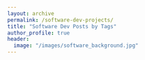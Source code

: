 ```yaml
---
layout: archive
permalink: /software-dev-projects/
title: "Software Dev Posts by Tags"
author_profile: true
header:
  image: "/images/software_background.jpg"
---
```

